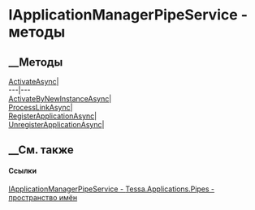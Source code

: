 # IApplicationManagerPipeService - методы
##  __Методы
[ActivateAsync](M_Tessa_Applications_Pipes_IApplicationManagerPipeService_ActivateAsync.htm)|  
---|---  
[ActivateByNewInstanceAsync](M_Tessa_Applications_Pipes_IApplicationManagerPipeService_ActivateByNewInstanceAsync.htm)|  
[ProcessLinkAsync](M_Tessa_Applications_Pipes_IApplicationManagerPipeService_ProcessLinkAsync.htm)|  
[RegisterApplicationAsync](M_Tessa_Applications_Pipes_IApplicationManagerPipeService_RegisterApplicationAsync.htm)|  
[UnregisterApplicationAsync](M_Tessa_Applications_Pipes_IApplicationManagerPipeService_UnregisterApplicationAsync.htm)|  
## __См. также
#### Ссылки
[IApplicationManagerPipeService -
](T_Tessa_Applications_Pipes_IApplicationManagerPipeService.htm)
[Tessa.Applications.Pipes - пространство имён](N_Tessa_Applications_Pipes.htm)
